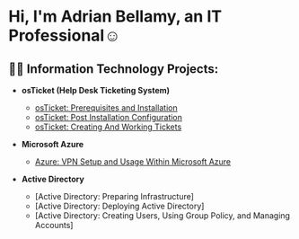 <h1>Hi, I'm Adrian Bellamy, an IT Professional</a>☺</h1>

<h2>👨‍💻 Information Technology Projects:</h2>

- <b>osTicket (Help Desk Ticketing System)</b>
  - [osTicket: Prerequisites and Installation](https://github.com/AOBTenn/osTicket-Prerequisites-and-Installation.git)
  - [osTicket: Post Installation Configuration](https://github.com/AOBTenn/osTicket-Post-Installation-Configuration.git)
  - [osTicket: Creating And Working Tickets](https://github.com/AOBTenn/osTicket-Ticket-Lifecycle-Examples.git)

- <b>Microsoft Azure</b>
  - [Azure: VPN Setup and Usage Within Microsoft Azure](https://github.com/AOBTenn/VPN-Setup-and-Usage-Within-Microsoft-Azure.git)

- <b>Active Directory</b>
  - [Active Directory: Preparing Infrastructure]
  - [Active Directory: Deploying Active Directory]
  - [Active Directory: Creating Users, Using Group Policy, and Managing Accounts]
